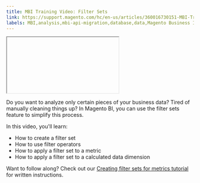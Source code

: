 ```yaml
---
title: MBI Training Video: Filter Sets
link: https://support.magento.com/hc/en-us/articles/360016730151-MBI-Training-Video-Filter-Sets
labels: MBI,analysis,mbi-api-migration,database,data,Magento Business Intelligence,how to,reports
---
```


<iframe></iframe>

Do you want to analyze only certain pieces of your business data? Tired of manually cleaning things up? In Magento BI, you can use the filter sets feature to simplify this process.

In this video, you'll learn:

* How to create a filter set
* How to use filter operators
* How to apply a filter set to a metric
* How to apply a filter set to a calculated data dimension

Want to follow along? Check out our [Creating filter sets for metrics tutorial](https://support.magento.com/hc/en-us/articles/360016505492) for written instructions.